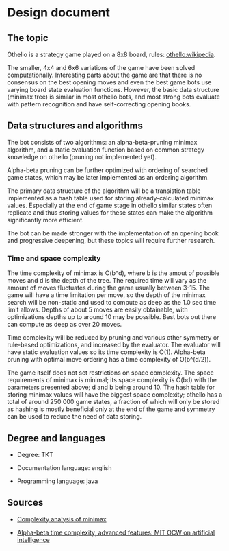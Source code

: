 <!--Määrittelydokumentti

    Mitä algoritmeja ja tietorakenteita toteutat työssäsi
    Mitä ongelmaa ratkaiset ja miksi valitsit kyseiset algoritmit/tietorakenteet
    Mitä syötteitä ohjelma saa ja miten näitä käytetään
    Tavoitteena olevat aika- ja tilavaativuudet (m.m. O-analyysit)
    Lähteet
    Kurssin hallintaan liittyvistä syistä määrittelydokumentissä tulee mainita opinto-ohjelma johon kuulut. Esimerkiksi tietojenkäsittelytieteen kandidaatti (TKT) tai bachelor’s in science (bSc)
    Määrittelydokumentissa tulee myös mainita projektin dokumentaatiossa käytetty kieli (todennäköisesti sama kuin määrittelydokumentin kieli). Projektin koodin, kommenttien ja dokumenttien teksti on valitulla kielellä. Tyypillisesti Suomi tai Englanti. Tämä vaatimus liittyy projektin puolen välin paikkeilla järjestettäviin koodikatselmointeihin. Tavoitteena on että projektien sisäiset kielivalinnat ovat johdonmukaisia.
-->

# Design document

## The topic

Othello is a strategy game played on a 8x8 board, rules: [othello:wikipedia](https://en.wikipedia.org/wiki/Reversi).

The smaller, 4x4 and 6x6 variations of the game have been solved computationally. Interesting parts about the game are that there is no consensus on the best opening moves and even the best game bots use varying board state evaluation functions. However, the basic data structure (minimax tree) is similar in most othello bots, and most strong bots evaluate with pattern recognition and have self-correcting opening books.

## Data structures and algorithms

The bot consists of two algorithms: an alpha-beta-pruning minimax algorithm, and a static evaluation function based on common strategy knowledge on othello (pruning not implemented yet).

Alpha-beta pruning can be further optimized with ordering of searched game states, which may be later implemented as an ordering algorithm.

The primary data structure of the algorithm will be a transistion table implemented as a hash table used for storing already-calculated minimax values. Especially at the end of game stage in othello similar states often replicate and thus storing values for these states can make the algorithm significantly more efficient.

The bot can be made stronger with the implementation of an opening book and progressive deepening, but these topics will require further research.

### Time and space complexity

The time complexity of minimax is O(b^d), where b is the amout of possible moves and d is the depth of the tree. The required time will vary as the amount of moves fluctuates during the game usually between 3-15. The game will have a time limitation per move, so the depth of the minimax search will be non-static and used to compute as deep as the 1.0 sec time limit allows. Depths of about 5 moves are easily obtainable, with optimizations depths up to around 10 may be possible. Best bots out there can compute as deep as over 20 moves.

Time complexity will be reduced by pruning and various other symmetry or rule-based optimizations, and increased by the evaluator. The evaluator will have static evaluation values so its time complexity is O(1). Alpha-beta pruning with optimal move ordering has a time complexity of O(b^(d/2)).

The game itself does not set restrictions on space complexity. The space requirements of minimax is minimal; its space complexity is O(bd) with the parameters presented above; d and b being around 10. The hash table for storing minimax values will have the biggest space complexity; othello has a total of around 250 000 game states, a fraction of which will only be stored as hashing is mostly beneficial only at the end of the game and symmetry can be used to reduce the need of data storing.

## Degree and languages

* Degree: TKT

* Documentation language: english

* Programming language: java

## Sources

* [Complexity analysis of minimax](https://cis.temple.edu/~vasilis/Courses/CIS603/Lectures/l7.html)

* [Alpha-beta time complexity, advanced features: MIT OCW on artificial intelligence](https://ocw.mit.edu/courses/electrical-engineering-and-computer-science/6-034-artificial-intelligence-fall-2010/lecture-videos/)

